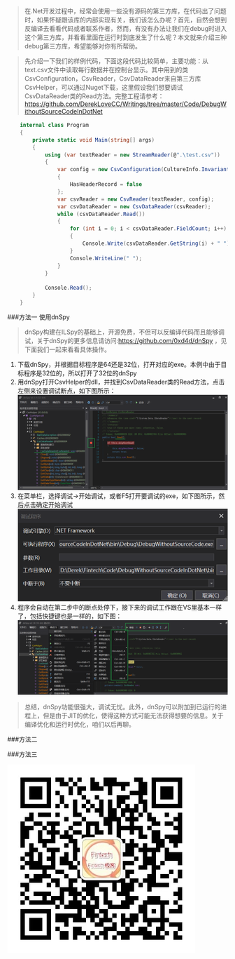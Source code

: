 >在.Net开发过程中，经常会使用一些没有源码的第三方库，在代码出了问题时，如果怀疑跟该库的内部实现有关，我们该怎么办呢？首先，自然会想到反编译去看看代码或者联系作者，然而，有没有办法让我们在debug时进入这个第三方库，并看看里面在运行时到底发生了什么呢？本文就来介绍三种debug第三方库，希望能够对你有所帮助。

>先介绍一下我们的样例代码，下面这段代码比较简单，主要功能：从text.csv文件中读取每行数据并在控制台显示。其中用到的类CsvConfiguration，CsvReader，CsvDataReader来自第三方库CsvHelper，可以通过Nuget下载，这里假设我们想要调试CsvDataReader类的Read方法。完整工程请参考：https://github.com/DerekLoveCC/Writings/tree/master/Code/DebugWithoutSourceCodeInDotNet

```csharp
    internal class Program
    {
        private static void Main(string[] args)
        {
            using (var textReader = new StreamReader(@".\test.csv"))
            {
                var config = new CsvConfiguration(CultureInfo.InvariantCulture)
                {
                    HasHeaderRecord = false
                };
                var csvReader = new CsvReader(textReader, config);
                var csvDataReader = new CsvDataReader(csvReader);
                while (csvDataReader.Read())
                {
                    for (int i = 0; i < csvDataReader.FieldCount; i++)
                    {
                        Console.Write(csvDataReader.GetString(i) + " ");
                    }
                    Console.WriteLine(" ");
                }
            }

            Console.Read();
        }
    }
```
###方法一 使用dnSpy
>dnSpy构建在ILSpy的基础上，开源免费，不但可以反编译代码而且能够调试，关于dnSpy的更多信息请访问:https://github.com/0xd4d/dnSpy  ，见下面我们一起来看看具体操作。
1. 下载dnSpy，并根据目标程序是64还是32位，打开对应的exe。本例中由于目标程序是32位的，所以打开了32位的dnSpy
2. 用dnSpy打开CsvHelper的dll，并找到CsvDataReader类的Read方法，点击左侧来设置调试断点，如下图所示：
   ![dnspsy set debug point](https://github.com/DerekLoveCC/Writings/raw/master/Article/DebugWithoutSourceCodeInDotNet/image/dnspy_set_debug_point.png)
3. 在菜单栏，选择调试->开始调试，或者F5打开要调试的exe，如下图所示，然后点击确定开始调试
   ![dnspy open exe](https://github.com/DerekLoveCC/Writings/raw/master/Article/DebugWithoutSourceCodeInDotNet/image/dnspy_open_exe.png)
4. 程序会自动在第二步中的断点处停下，接下来的调试工作跟在VS里基本一样了，包括快捷键也是一样的，如下图：
     ![dnspy debug](https://github.com/DerekLoveCC/Writings/raw/master/Article/DebugWithoutSourceCodeInDotNet/image/dnspy_debug.png)

>总结，dnSpy功能很强大，调试无忧。此外，dnSpy可以附加到已运行的进程上，但是由于JIT的优化，使得这种方式可能无法获得想要的信息。关于编译优化和运行时优化，咱们以后再聊。

###方法二 

###方法三


![Fintech技术汇](https://github.com/DerekLoveCC/Writings/raw/master/Fintech_Wechat/Fintech.jpg)